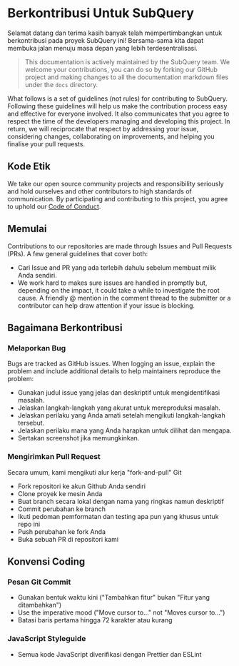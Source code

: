 # Berkontribusi Untuk SubQuery

Selamat datang dan terima kasih banyak telah mempertimbangkan untuk berkontribusi pada proyek SubQuery ini! Bersama-sama kita dapat membuka jalan menuju masa depan yang lebih terdesentralisasi.

> This documentation is actively maintained by the SubQuery team. We welcome your contributions, you can do so by forking our GitHub project and making changes to all the documentation markdown files under the `docs` directory.

What follows is a set of guidelines (not rules) for contributing to SubQuery. Following these guidelines will help us make the contribution process easy and effective for everyone involved. It also communicates that you agree to respect the time of the developers managing and developing this project. In return, we will reciprocate that respect by addressing your issue, considering changes, collaborating on improvements, and helping you finalise your pull requests.

## Kode Etik

We take our open source community projects and responsibility seriously and hold ourselves and other contributors to high standards of communication. By participating and contributing to this project, you agree to uphold our [Code of Conduct](https://github.com/subquery/subql/blob/contributors-guide/CODE_OF_CONDUCT.md).

## Memulai

Contributions to our repositories are made through Issues and Pull Requests (PRs). A few general guidelines that cover both:

* Cari Issue and PR yang ada terlebih dahulu sebelum membuat milik Anda sendiri.
* We work hard to makes sure issues are handled in promptly but, depending on the impact, it could take a while to investigate the root cause. A friendly @ mention in the comment thread to the submitter or a contributor can help draw attention if your issue is blocking.

## Bagaimana Berkontribusi

### Melaporkan Bug

Bugs are tracked as GitHub issues. When logging an issue, explain the problem and include additional details to help maintainers reproduce the problem:

* Gunakan judul issue yang jelas dan deskriptif untuk mengidentifikasi masalah.
* Jelaskan langkah-langkah yang akurat untuk mereproduksi masalah.
* Jelaskan perilaku yang Anda amati setelah mengikuti langkah-langkah tersebut.
* Jelaskan perilaku mana yang Anda harapkan untuk dilihat dan mengapa.
* Sertakan screenshot jika memungkinkan.

### Mengirimkan Pull Request

Secara umum, kami mengikuti alur kerja "fork-and-pull" Git

* Fork repositori ke akun Github Anda sendiri
* Clone proyek ke mesin Anda
* Buat branch secara lokal dengan nama yang ringkas namun deskriptif
* Commit perubahan ke branch
* Ikuti pedoman pemformatan dan testing apa pun yang khusus untuk repo ini
* Push perubahan ke fork Anda
* Buka sebuah PR di repositori kami

## Konvensi Coding

### Pesan Git Commit

* Gunakan bentuk waktu kini ("Tambahkan fitur" bukan "Fitur yang ditambahkan")
* Use the imperative mood ("Move cursor to..." not "Moves cursor to...")
* Batasi baris pertama hingga 72 karakter atau kurang

### JavaScript Styleguide

* Semua kode JavaScript diverifikasi dengan Prettier dan ESLint
